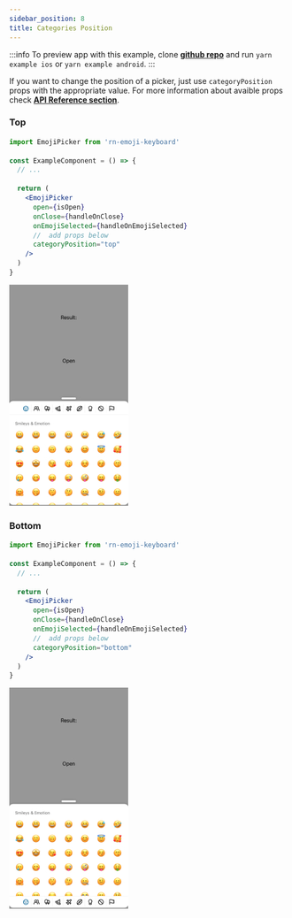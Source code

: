 ```yaml
---
sidebar_position: 8
title: Categories Position
---
```


:::info
To preview app with this example, clone [**github repo**](https://github.com/TheWidlarzGroup/rn-emoji-keyboard.git) and run `yarn example ios` or `yarn example android`.
:::

If you want to change the position of a picker, just use `categoryPosition` props with the appropriate value.
For more information about avaible props check [**API Reference section**](https://github.com/TheWidlarzGroup/rn-emoji-keyboard/docs/api/modal).

### Top

```jsx
import EmojiPicker from 'rn-emoji-keyboard'

const ExampleComponent = () => {
  // ...

  return (
    <EmojiPicker
      open={isOpen}
      onClose={handleOnClose}
      onEmojiSelected={handleOnEmojiSelected}
      //  add props below
      categoryPosition="top"
    />
  )
}
```

![Preview](../../../assets/img/categories-top-preview.jpg)

### Bottom

```jsx
import EmojiPicker from 'rn-emoji-keyboard'

const ExampleComponent = () => {
  // ...

  return (
    <EmojiPicker
      open={isOpen}
      onClose={handleOnClose}
      onEmojiSelected={handleOnEmojiSelected}
      //  add props below
      categoryPosition="bottom"
    />
  )
}
```

![Preview](../../../assets/img/categories-bottom-preview.jpg)
